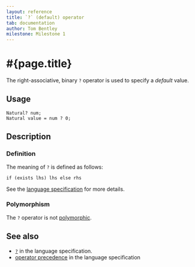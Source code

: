```yaml
---
layout: reference
title: `?` (default) operator
tab: documentation
author: Tom Bentley
milestone: Milestone 1
---
```


# #{page.title}

The right-associative, binary `?` operator is used to specify a *default* value.

## Usage 

    Natural? num;
    Natural value = num ? 0;

## Description

### Definition

The meaning of `?` is defined as follows:

    if (exists lhs) lhs else rhs

See the [language specification](#{site.urls.spec}#nullvalues) for more details.

### Polymorphism

The `?` operator is not [polymorphic](/documentation/reference/operator/operator-polymorphism). 

## See also

* [`?`](#{site.urls.spec}#nullvalues) in the language specification.
* [operator precedence](#{site.urls.spec}#operatorprecedence) in the 
  language specification
